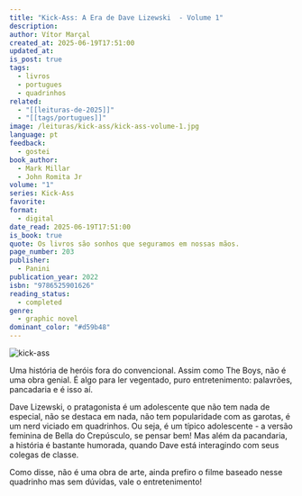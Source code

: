 ```yaml
---
title: "Kick-Ass: A Era de Dave Lizewski  - Volume 1"
description: 
author: Vítor Marçal
created_at: 2025-06-19T17:51:00
updated_at: 
is_post: true
tags:
  - livros
  - portugues
  - quadrinhos
related:
  - "[[leituras-de-2025]]"
  - "[[tags/portugues]]"
image: /leituras/kick-ass/kick-ass-volume-1.jpg
language: pt
feedback:
  - gostei
book_author:
  - Mark Millar
  - John Romita Jr
volume: "1"
series: Kick-Ass
favorite: 
format:
  - digital
date_read: 2025-06-19T17:51:00
is_book: true
quote: Os livros são sonhos que seguramos em nossas mãos.
page_number: 203
publisher:
  - Panini
publication_year: 2022
isbn: "9786525901626"
reading_status:
  - completed
genre:
  - graphic novel
dominant_color: "#d59b48"
---
```

![kick-ass](/leituras/kick-ass/kick-ass-volume-1.jpg)

Uma história de heróis fora do convencional. Assim como The Boys, não é uma obra genial. É algo para ler vegentado, puro entretenimento: palavrões, pancadaria e é isso aí. 

Dave Lizewski, o pratagonista é um adolescente que não tem nada de especial, não se destaca em nada, não tem popularidade com as garotas, é um nerd viciado em quadrinhos. Ou seja, é um típico adolescente - a versão feminina de Bella do Crepúsculo, se pensar bem! Mas além da pacandaria, a história é bastante humorada, quando Dave está interagindo com seus colegas de classe.

Como disse, não é uma obra de arte, ainda prefiro o filme baseado nesse quadrinho mas sem dúvidas, vale o entretenimento!